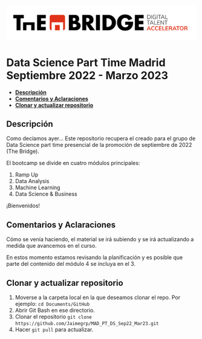 ![LogoTB](./img/logo.png)
<!-- <img src="./img/LogoPL.png" alt="LogoPL" width="300"/> -->


<!-- <div class="row">
  <div class="column">
    <img src="./img/LogoMSM.png" alt="LogoMSM"  style="float: left;width:40%">
  </div>
  <div class="column">
    <img src="./img/LogoPL.png" alt="LogoPL"  style="float: right;width:40%">
  </div>
</div> -->

# **Data Science Part Time Madrid Septiembre 2022 - Marzo 2023**
  - [**Descripción**](#descripción)
  - [**Comentarios y Aclaraciones**](#comentarios)
  - [**Clonar y actualizar repositorio**](#clonar-y-actualizar-repositorio)
<!-- TOC -->

**Descripción**
------------

Como decíamos ayer... Este repositorio recupera el creado para el grupo de Data Science part time presencial de la promoción de septiembre de 2022 (The Bridge).

El bootcamp se divide en cuatro módulos principales:

1. Ramp Up
2. Data Analysis
3. Machine Learning
4. Data Science & Business

¡Bienvenidos!

**Comentarios y Aclaraciones**
----------------------------

Cómo se venía haciendo, el material se irá subiendo y se irá actualizando a medida que avancemos en el curso.

En estos momento estamos revisando la planificación y es posible que parte del contenido del módulo 4 se incluya en el 3.


**Clonar y actualizar repositorio**
----------
1. Moverse a la carpeta local en la que deseamos clonar el repo. Por ejemplo: 
`
cd Documents/GitHub
`
2. Abrir Git Bash en ese directorio.
3. Clonar el repositorio
`
git clone https://github.com/Jaimegrp/MAD_PT_DS_Sep22_Mar23.git
`
4. Hacer `git pull` para actualizar.
